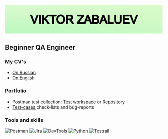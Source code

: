 [![Header](https://github.com/vikekz/vikekz/blob/main/assets/githublogo.png)](https://github.com/vikekz/vikekz/blob/main/assets/githublogo.png)

## **Beginner QA Engineer**

### **My CV's**
* [On Russian](https://docs.google.com/document/d/1Qp4zXWNZijW0OkeAJZAnyf3uhEhpQ1yU1zXSmr3rAGk/edit?usp=sharing)
* [On English](https://docs.google.com/document/d/12Hm2v9aTTDfDKe1ho0jM7dAhDEEPUtsxY-DvdjHj5r0/edit?usp=sharing)

### **Portfolio**
* Postman test collection: [Test workspace](https://www.postman.com/orbital-module-observer-93437619/workspace/test-workspace/overview) or [Repository](https://github.com/vikekz/Postman-Training)
* [Test-cases](https://github.com/vikekz/Test-cases),check-lists and bug-reports



### **Tools and skills**

![Postman](https://img.shields.io/badge/-Postman-d1f8c1?style=for-the-badge&logo=postman&logoColor=df7034)
![Jira](https://img.shields.io/badge/-Jira-d1f8c1?style=for-the-badge&logo=jira&logoColor=20abf3)
![DevTools](https://img.shields.io/badge/-DevTools-d1f8c1?style=for-the-badge&logo=googlechrome&logoColor=8f968f)
![Python](https://img.shields.io/badge/-Python-d1f8c1?style=for-the-badge&logo=python&logoColor=c9d00c)
![Testrail](https://img.shields.io/badge/-Testrail-d1f8c1?style=for-the-badge&logo=googlenearby&logoColor=58a658)